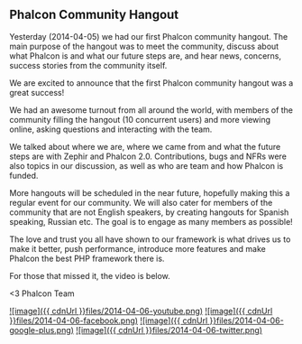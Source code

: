 ## Phalcon Community Hangout

Yesterday (2014-04-05) we had our first Phalcon community hangout. The main purpose of the hangout was to meet the community, discuss about what Phalcon is and what our future steps are, and hear news, concerns, success stories from the community itself.

We are excited to announce that the first Phalcon community hangout was a great success!

We had an awesome turnout from all around the world, with members of the community filling the hangout (10 concurrent users) and more viewing online, asking questions and interacting with the team.

We talked about where we are, where we came from and what the future steps are with Zephir and Phalcon 2.0. Contributions, bugs and NFRs were also topics in our discussion, as well as who are team and how Phalcon is funded.

More hangouts will be scheduled in the near future, hopefully making this a regular event for our community. We will also cater for members of the community that are not English speakers, by creating hangouts for Spanish speaking, Russian etc. The goal is to engage as many members as possible!

The love and trust you all have shown to our framework is what drives us to make it better, push performance, introduce more features and make Phalcon the best PHP framework there is. 

For those that missed it, the video is below.


<3 Phalcon Team

[![image]({{ cdnUrl }}files/2014-04-06-youtube.png)](https://www.youtube.com/user/PhalconPHP)
[![image]({{ cdnUrl }}files/2014-04-06-facebook.png)](http://www.facebook.com/pages/Phalcon/134230726685897)
[![image]({{ cdnUrl }}files/2014-04-06-google-plus.png)](https://plus.google.com/+PhalconPHP)
[![image]({{ cdnUrl }}files/2014-04-06-twitter.png)](https://twitter.com/phalconphp)
